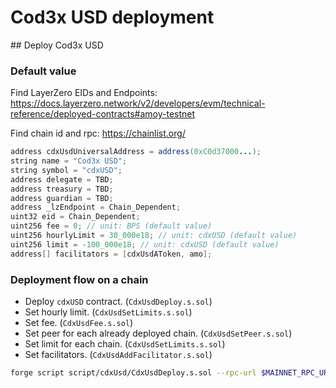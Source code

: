 # Cod3x USD deployment

## Deploy Cod3x USD

### Default value

Find LayerZero EIDs and Endpoints: https://docs.layerzero.network/v2/developers/evm/technical-reference/deployed-contracts#amoy-testnet

Find chain id and rpc: https://chainlist.org/

```java
address cdxUsdUniversalAddress = address(0xC0d37000...);
string name = "Cod3x USD";
string symbol = "cdxUSD";
address delegate = TBD;
address treasury = TBD;
address guardian = TBD;
address _lzEndpoint = Chain_Dependent;
uint32 eid = Chain_Dependent;
uint256 fee = 0; // unit: BPS (default value)
uint256 hourlyLimit = 30_000e18; // unit: cdxUSD (default value)
uint256 limit = -100_000e18; // unit: cdxUSD (default value)
address[] facilitators = [cdxUsdAToken, amo];
```

### Deployment flow on a chain

- Deploy `cdxUSD` contract. (`CdxUsdDeploy.s.sol`)
- Set hourly limit. (`CdxUsdSetLimits.s.sol`)
- Set fee. (`CdxUsdFee.s.sol`)
- Set peer for each already deployed chain. (`CdxUsdSetPeer.s.sol`)
- Set limit for each chain. (`CdxUsdSetLimits.s.sol`)
- Set facilitators. (`CdxUsdAddFacilitator.s.sol`)


```bash
forge script script/cdxUsd/CdxUsdDeploy.s.sol --rpc-url $MAINNET_RPC_URL --private-key $PRIVATE_KEY --etherscan-api-key $ETHEREUM_SCAN_APY_KEY --verify contracts/tokens/CdxUSD.sol:CdxUSD --broadcast
```